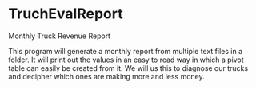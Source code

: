 # TruchEvalReport
Monthly Truck Revenue Report

This program will generate a monthly report from multiple text files in a folder. It will print out the values in an easy to read way in which a pivot table can easily be created from it. We will us this to diagnose our trucks and decipher which ones are making more and less money. 
